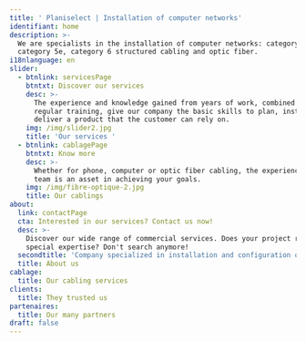 ```yaml
---
title: ' Planiselect | Installation of computer networks'
identifiant: home
description: >-
  We are specialists in the installation of computer networks: category 5,
  category 5e, category 6 structured cabling and optic fiber.
i18nlanguage: en
slider:
  - btnlink: servicesPage
    btntxt: Discover our services
    desc: >-
      The experience and knowledge gained from years of work, combined to
      regular training, give our company the basic skills to plan, install and
      deliver a product that the customer can rely on.
    img: /img/slider2.jpg
    title: 'Our services '
  - btnlink: cablagePage
    btntxt: Know more
    desc: >-
      Whether for phone, computer or optic fiber cabling, the experience of our
      team is an asset in achieving your goals.
    img: /img/fibre-optique-2.jpg
    title: Our cablings
about:
  link: contactPage
  cta: Interested in our services? Contact us now!
  desc: >-
    Discover our wide range of commercial services. Does your project require
    special expertise? Don't search anymore!
  secondtitle: 'Company specialized in installation and configuration of computer networks'
  title: About us
cablage:
  title: Our cabling services
clients:
  title: They trusted us
partenaires:
  title: Our many partners
draft: false
---
```



